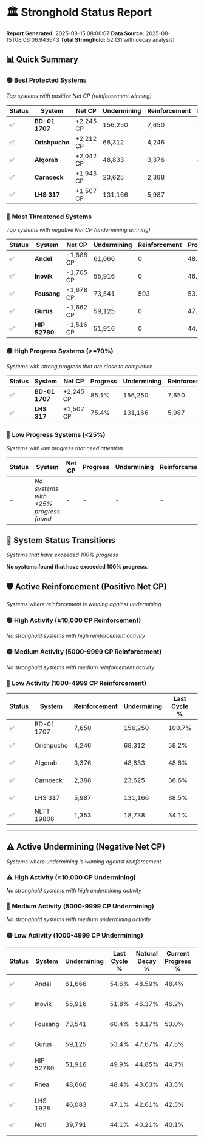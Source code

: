 # 🏛️ Stronghold Status Report

**Report Generated:** 2025-08-15 08:06:07
**Data Source:** 2025-08-15T08:06:06.943643
**Total Stronghold:** 52 (31 with decay analysis)

## 📊 Quick Summary

### 🟢 **Best Protected Systems**
*Top systems with positive Net CP (reinforcement winning)*

| Status | System | Net CP | Undermining | Reinforcement | Progress |
|--------|--------|--------|-------------|---------------|----------|
| ✅ | **BD-01 1707** | +2,245 CP | 156,250 | 7,650 | 85.1% |
| ✅ | **Orishpucho** | +2,212 CP | 68,312 | 4,246 | 51.4% |
| ✅ | **Algorab** | +2,042 CP | 48,833 | 3,376 | 43.9% |
| ✅ | **Carnoeck** | +1,943 CP | 23,625 | 2,388 | 34.2% |
| ✅ | **LHS 317** | +1,507 CP | 131,166 | 5,987 | 75.4% |

### 🔴 **Most Threatened Systems**
*Top systems with negative Net CP (undermining winning)*

| Status | System | Net CP | Undermining | Reinforcement | Progress |
|--------|--------|--------|-------------|---------------|----------|
| ✅ | **Andel** | -1,888 CP | 61,666 | 0 | 48.4% |
| ✅ | **Inovik** | -1,705 CP | 55,916 | 0 | 46.2% |
| ✅ | **Fousang** | -1,678 CP | 73,541 | 593 | 53.0% |
| ✅ | **Gurus** | -1,662 CP | 59,125 | 0 | 47.5% |
| ✅ | **HIP 52780** | -1,516 CP | 51,916 | 0 | 44.7% |

### 🟢 **High Progress Systems (>=70%)**
*Systems with strong progress that are close to completion*

| Status | System | Net CP | Progress | Undermining | Reinforcement |
|--------|--------|--------|----------|-------------|---------------|
| ✅ | **BD-01 1707** | +2,245 CP | 85.1% | 156,250 | 7,650 |
| ✅ | **LHS 317** | +1,507 CP | 75.4% | 131,166 | 5,987 |

### 🔴 **Low Progress Systems (<25%)**
*Systems with low progress that need attention*

| Status | System | Net CP | Progress | Undermining | Reinforcement |
|--------|--------|--------|----------|-------------|---------------|
| - | *No systems with <25% progress found* | - | - | - | - |
## 🔄 System Status Transitions
*Systems that have exceeded 100% progress*

**No systems found that have exceeded 100% progress.**

## 🛡️ Active Reinforcement (Positive Net CP)
*Systems where reinforcement is winning against undermining*

### 🟢 High Activity (≥10,000 CP Reinforcement)

*No stronghold systems with high reinforcement activity*

### 🟡 Medium Activity (5000-9999 CP Reinforcement)

*No stronghold systems with medium reinforcement activity*

### 🔴 Low Activity (1000-4999 CP Reinforcement)

| Status | System | Reinforcement | Undermining | Last Cycle % | Natural Decay % | Current Progress % | Current CP | Net CP | Activity |
|--------|--------|---------------|-------------|--------------|-----------------|-------------------|------------|--------|----------|
| ✅ | BD-01 1707 | 7,650 | 156,250 | 100.7% | 84.88% | 85.1% | 851,000 | +2,245 | 🔵 Low Reinforcement |
| ✅ | Orishpucho | 4,246 | 68,312 | 58.2% | 51.18% | 51.4% | 514,000 | +2,212 | 🔵 Low Reinforcement |
| ✅ | Algorab | 3,376 | 48,833 | 48.8% | 43.70% | 43.9% | 439,000 | +2,042 | 🔵 Low Reinforcement |
| ✅ | Carnoeck | 2,388 | 23,625 | 36.6% | 34.01% | 34.2% | 342,000 | +1,943 | 🔵 Low Reinforcement |
| ✅ | LHS 317 | 5,987 | 131,166 | 88.5% | 75.25% | 75.4% | 754,000 | +1,507 | 🔵 Low Reinforcement |
| ✅ | NLTT 19808 | 1,353 | 18,738 | 34.1% | 32.10% | 32.2% | 322,000 | +1,010 | 🔵 Low Reinforcement |


---

## ⚠️ Active Undermining (Negative Net CP)
*Systems where undermining is winning against reinforcement*

### ⚠️ High Activity (≥10,000 CP Undermining)

*No stronghold systems with high undermining activity*

### 🔶 Medium Activity (5000-9999 CP Undermining)

*No stronghold systems with medium undermining activity*

### 🟡 Low Activity (1000-4999 CP Undermining)

| Status | System | Undermining | Last Cycle % | Natural Decay % | Current Progress % | Reinforcement | Current CP | Net CP | Activity |
|--------|--------|-------------|--------------|-----------------|-------------------|---------------|------------|--------|----------|
| ✅ | Andel | 61,666 | 54.6% | 48.59% | 48.4% | 0 | 484,000 | -1,888 | 🟡 Low Undermining |
| ✅ | Inovik | 55,916 | 51.8% | 46.37% | 46.2% | 0 | 462,000 | -1,705 | 🟡 Low Undermining |
| ✅ | Fousang | 73,541 | 60.4% | 53.17% | 53.0% | 593 | 530,000 | -1,678 | 🟡 Low Undermining |
| ✅ | Gurus | 59,125 | 53.4% | 47.67% | 47.5% | 0 | 475,000 | -1,662 | 🟡 Low Undermining |
| ✅ | HIP 52780 | 51,916 | 49.9% | 44.85% | 44.7% | 0 | 447,000 | -1,516 | 🟡 Low Undermining |
| ✅ | Rhea | 48,666 | 48.4% | 43.63% | 43.5% | 0 | 435,000 | -1,326 | 🟡 Low Undermining |
| ✅ | LHS 1928 | 46,083 | 47.1% | 42.61% | 42.5% | 168 | 425,000 | -1,133 | 🟡 Low Undermining |
| ✅ | Noti | 39,791 | 44.1% | 40.21% | 40.1% | 0 | 401,000 | -1,052 | 🟡 Low Undermining |
